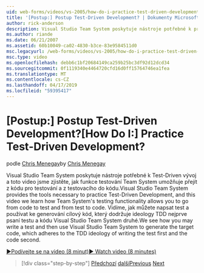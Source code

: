 ```yaml
---
uid: web-forms/videos/vs-2005/how-do-i-practice-test-driven-development
title: '[Postup:] Postup Test-Driven Development? | Dokumenty Microsoft'
author: rick-anderson
description: Visual Studio Team System poskytuje nástroje potřebné k praxe Test-Driven vývoje a toto video jsme zjistěte, jak systém týmu testovací funkce...
ms.author: riande
ms.date: 06/21/2007
ms.assetid: 60b10049-ca02-4830-b3ce-83e9584511d0
msc.legacyurl: /web-forms/videos/vs-2005/how-do-i-practice-test-driven-development
msc.type: video
ms.openlocfilehash: debb6c1bf20684149ca259b25bc3df92d12dcd34
ms.sourcegitcommit: 0f1119340e4464720cfd16d0ff15764746ea1fea
ms.translationtype: MT
ms.contentlocale: cs-CZ
ms.lasthandoff: 04/17/2019
ms.locfileid: "59395417"
---
```

# <a name="how-do-i-practice-test-driven-development"></a><span data-ttu-id="8679a-104">[Postup:] Postup Test-Driven Development?</span><span class="sxs-lookup"><span data-stu-id="8679a-104">[How Do I:] Practice Test-Driven Development?</span></span>

<span data-ttu-id="8679a-105">podle [Chris Menegay](https://twitter.com/CMenegay)</span><span class="sxs-lookup"><span data-stu-id="8679a-105">by [Chris Menegay](https://twitter.com/CMenegay)</span></span>

<span data-ttu-id="8679a-106">Visual Studio Team System poskytuje nástroje potřebné k Test-Driven vývoj a toto video jsme zjistěte, jak funkce testování Team System umožňuje přejít z kódu pro testování a z testovacího do kódu.</span><span class="sxs-lookup"><span data-stu-id="8679a-106">Visual Studio Team System provides the tools necessary to practice Test-Driven Development, and this video we learn how Team System's testing functionality allows you to go from code to test and from test to code.</span></span> <span data-ttu-id="8679a-107">Vidíme, jak můžete napsat test a používat ke generování cílový kód, který dodržuje ideology TDD nejprve psaní testu a kódu Visual Studio Team System druhé.</span><span class="sxs-lookup"><span data-stu-id="8679a-107">We see how you may write a test and then use Visual Studio Team System to generate the target code, which adheres to the TDD ideology of writing the test first and the code second.</span></span>

[<span data-ttu-id="8679a-108">&#9654;Podívejte se na video (8 minut)</span><span class="sxs-lookup"><span data-stu-id="8679a-108">&#9654; Watch video (8 minutes)</span></span>](https://channel9.msdn.com/Blogs/ASP-NET-Site-Videos/how-do-i-practice-test-driven-development)

> [!div class="step-by-step"]
> <span data-ttu-id="8679a-109">[Předchozí](how-do-i-write-code-more-quickly-with-unit-tests.md)
> [další](how-do-i-load-test-a-web-application.md)</span><span class="sxs-lookup"><span data-stu-id="8679a-109">[Previous](how-do-i-write-code-more-quickly-with-unit-tests.md)
[Next](how-do-i-load-test-a-web-application.md)</span></span>
